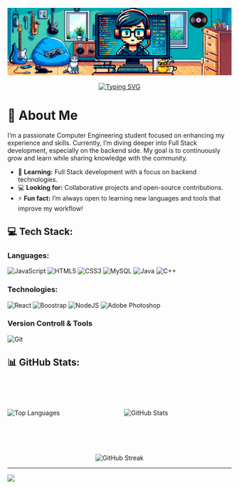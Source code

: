 <p align="center">
  <img src="/assets/Banner-final.png" alt="Banner" />
</p>

<p align="center">
  <a href="https://git.io/typing-svg">
    <img src="https://readme-typing-svg.demolab.com?font=Fira+Code&duration=3000&pause=1000&color=00B4C5&center=true&vCenter=true&multiline=true&width=435&lines=Hi%2C+I'm+Eliseo+Baroni" alt="Typing SVG" />
  </a>
</p>

# 👋 About Me
I’m a passionate Computer Engineering student focused on enhancing my experience and skills. Currently, I’m diving deeper into Full Stack development, especially on the backend side. My goal is to continuously grow and learn while sharing knowledge with the community.

- 🌱 **Learning:** Full Stack development with a focus on backend technologies.
- 💻 **Looking for:** Collaborative projects and open-source contributions.
- ⚡ **Fun fact:** I’m always open to learning new languages and tools that improve my workflow!


## 💻 Tech Stack:

<h3>Languages:</h3>

![JavaScript](https://img.shields.io/badge/javascript-%23323330.svg?style=for-the-badge&logo=javascript&logoColor=%23F7DF1E) 
![HTML5](https://img.shields.io/badge/html5-%23E34F26.svg?style=for-the-badge&logo=html5&logoColor=white) 
![CSS3](https://img.shields.io/badge/css3-%231572B6.svg?style=for-the-badge&logo=css3&logoColor=white) 
![MySQL](https://img.shields.io/badge/mysql-%2300f.svg?style=for-the-badge&logo=mysql&logoColor=white) 
![Java](https://img.shields.io/badge/java-%23ED8B00.svg?style=for-the-badge&logo=java&logoColor=white) 
![C++](https://img.shields.io/badge/c++-%2300599C.svg?style=for-the-badge&logo=c%2B%2B&logoColor=white) 

<h3>Technologies:</h3>

![React](https://img.shields.io/badge/react-%2320232a.svg?style=for-the-badge&logo=react&logoColor=%2361DAFB) 
![Boostrap](https://img.shields.io/badge/Bootstrap-563D7C?style=for-the-badge&logo=bootstrap&logoColor=white)
![NodeJS](https://img.shields.io/badge/node.js-%23339933.svg?style=for-the-badge&logo=nodedotjs&logoColor=white) 
![Adobe Photoshop](https://img.shields.io/badge/adobephotoshop-%2331A8FF.svg?style=for-the-badge&logo=adobephotoshop&logoColor=white)

<h3>Version Controll & Tools</h3>
 
![Git](https://img.shields.io/badge/git-%23F05032.svg?style=for-the-badge&logo=git&logoColor=white) 


## 📊 GitHub Stats:
<div style="display: flex; flex-direction: column; align-items: center;">
  <div style="display: flex; justify-content: space-between; align-items: center; width: 100%; max-width: 1200px; height: 150px;">
    <img src="https://github-readme-stats.vercel.app/api/top-langs/?username=Eliseo-Baroni-97&theme=dark&hide_border=false&include_all_commits=false&count_private=false&layout=compact" alt="Top Languages" style="width: 48%;"/>
    <img src="https://github-readme-stats.vercel.app/api?username=Eliseo-Baroni-97&theme=dark&hide_border=false&include_all_commits=false&count_private=false" alt="GitHub Stats" style="width: 48%;"/>
  </div>
  <br/>
  <img src="https://github-readme-streak-stats.herokuapp.com/?user=Eliseo-Baroni-97&theme=dark&hide_border=false" alt="GitHub Streak"/>
</div>


---

[![](https://visitcount.itsvg.in/api?id=Eliseo-Baroni-97&icon=0&color=0)](https://visitcount.itsvg.in)

<!---
Eliseo-Baroni-97/Eliseo-Baroni-97 is a ✨ special ✨ repository because its `README.md` (this file) appears on your GitHub profile.
You can click the Preview link to take a look at your changes.
--->

